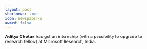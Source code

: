 ```yaml
---
layout: post
shortnews: true
icon: newspaper-o
award: false
---
```


<b>Aditya Chetan</b> has got an internship (with a possibility to upgrade to research fellow) at Microsoft Research, India.
